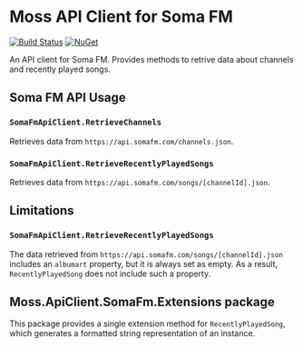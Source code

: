 # Moss API Client for Soma FM

[![Build Status](https://dev.azure.com/mossmoss/Moss.ApiClient.SomaFm/_apis/build/status/Moss.ApiClient.SomaFm?branchName=main)](https://dev.azure.com/mossmoss/Moss.ApiClient.SomaFm/_build/latest?definitionId=25&branchName=main)
[![NuGet](https://img.shields.io/nuget/v/Moss.ApiClient.SomaFm.svg?style=flat)](https://www.nuget.org/packages/Moss.ApiClient.SomaFm)

An API client for Soma FM. Provides methods to retrive data about channels and recently played songs.

## Soma FM API Usage

### `SomaFmApiClient.RetrieveChannels`
Retrieves data from `https://api.somafm.com/channels.json`.

### `SomaFmApiClient.RetrieveRecentlyPlayedSongs`
Retrieves data from `https://api.somafm.com/songs/[channelId].json`.

## Limitations

### `SomaFmApiClient.RetrieveRecentlyPlayedSongs`
The data retrieved from `https://api.somafm.com/songs/[channelId].json` includes an `albumart` property, but it is always set as empty. As a result, `RecentlyPlayedSong` does not include such a property. 

## Moss.ApiClient.SomaFm.Extensions package
This package provides a single extension method for `RecentlyPlayedSong`, which generates a formatted string representation of an instance.
